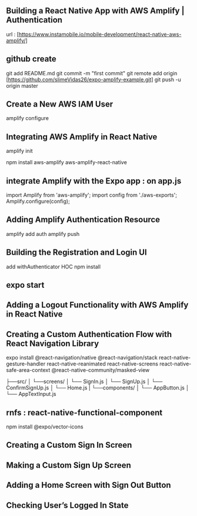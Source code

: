 ## Building a React Native App with AWS Amplify | Authentication

url : [https://www.instamobile.io/mobile-development/react-native-aws-amplify/]

## github create

git add README.md
git commit -m "first commit"
git remote add origin [https://github.com/slimeVidas26/expo-amplify-example.git]
git push -u origin master

## Create a New AWS IAM User

amplify configure

## Integrating AWS Amplify in React Native

amplify init

npm install aws-amplify aws-amplify-react-native

## integrate Amplify with the Expo app : on app.js

import Amplify from 'aws-amplify';
import config from './aws-exports';
Amplify.configure(config);

## Adding Amplify Authentication Resource

amplify add auth
amplify push

## Building the Registration and Login UI

add withAuthenticator HOC
npm install

## expo start

## Adding a Logout Functionality with AWS Amplify in React Native

## Creating a Custom Authentication Flow with React Navigation Library

expo install @react-navigation/native @react-navigation/stack react-native-gesture-handler react-native-reanimated react-native-screens react-native-safe-area-context @react-native-community/masked-view

├──src/
│  └──screens/
│    └── SignIn.js
│    └── SignUp.js
│    └── ConfirmSignUp.js
│    └── Home.js
|  └──components/
│    └── AppButton.js
│    └── AppTextInput.js


## rnfs : react-native-functional-component

 npm install @expo/vector-icons

 ## Creating a Custom Sign In Screen

 ## Making a Custom Sign Up Screen

 ## Adding a Home Screen with Sign Out Button

 ## Checking User’s Logged In State
